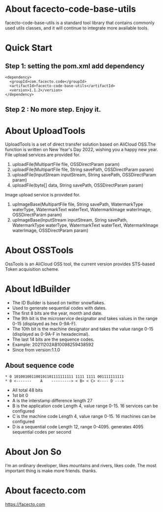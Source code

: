 # About facecto-code-base-utils
facecto-code-base-utils is a standard tool library that contains commonly used utils classes, and it will continue to integrate more available tools.

# Quick Start
## Step 1: setting the pom.xml add dependency
```
<dependency>
  <groupId>com.facecto.code</groupId>
  <artifactId>facecto-code-base-utils</artifactId>
  <version>1.1.2</version>
</dependency>
```
## Step 2 : No more step. Enjoy it.

# About UploadTools
UploadTools is a set of direct transfer solution based on AliCloud OSS.The function is written on New Year's Day 2022, wishing you a happy new year.
File upload services are provided for.
1. uploadFile(MultipartFile file, OSSDirectParam param)
2. uploadFile(MultipartFile file, String savePath, OSSDirectParam param)
3. uploadFile(InputStream inputStream, String savePath, OSSDirectParam param)
4. uploadFile(byte[] data, String savePath, OSSDirectParam param)

Image upload service is provided for.
1. upImageBase(MultipartFile file, String savePath, WatermarkType waterType, WatermarkText waterText,
   WatermarkImage waterImage, OSSDirectParam param)
2. upImageBase(InputStream inputStream, String savePath, WatermarkType waterType, WatermarkText waterText,
   WatermarkImage waterImage, OSSDirectParam param)

# About OSSTools
OssTools is an AliCloud OSS tool, the current version provides STS-based Token acquisition scheme.

# About IdBuilder
* The ID Builder is based on twitter snowflakes.
* Used to generate sequential codes with dates.
* The first 8 bits are the year, month and date.
* The 9th bit is the microservice designator and takes values in the range 0-15 (displayed as hex 0-9A-F).
* The 10th bit is the machine designator and takes the value range 0-15 (displayed as 0-9A-F in hexadecimal).
* The last 14 bits are the sequence codes.
* Example: 20211202AB10098259438592
* Since from version:1.1.0

## About sequence code
```
* 0 101001001100101101111111111 1111 1111 001111111111
* 0 <-------    A    ---------> < B> < C> <---- D --->
```
* All total 48 bits
* 1st bit 0
* A is the interstamp difference length 27
* B is the application code Length 4, value range 0-15. 16 services can be configured
* C is the machine code Length 4, value range 0-15. 16 machines can be configured
* D is a sequential code Length 12, range 0-4095. generates 4095 sequential codes per second

# About Jon So
I‘m an ordinary developer, likes mountains and rivers, likes code.
The most important thing is make more friends.
thanks.

# About facecto.com
https://facecto.com


